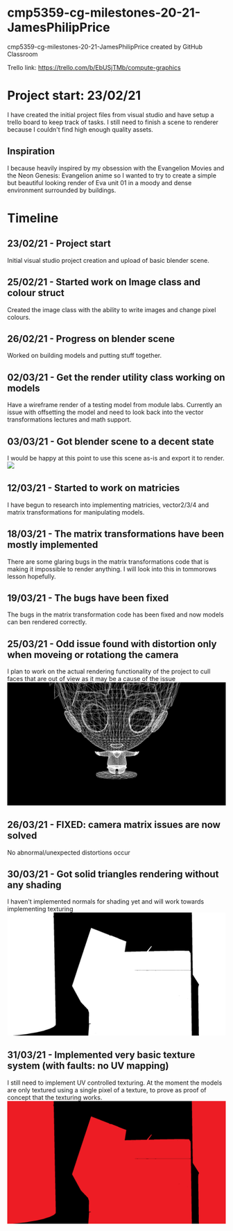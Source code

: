 # cmp5359-cg-milestones-20-21-JamesPhilipPrice
cmp5359-cg-milestones-20-21-JamesPhilipPrice created by GitHub Classroom

Trello link: https://trello.com/b/EbUSjTMb/compute-graphics

# Project start: 23/02/21
I have created the initial project files from visual studio and have setup a trello board to keep track of tasks. I still need to finish a scene to renderer because I couldn't find high enough quality assets.

## Inspiration
I because heavily inspired by my obsession with the Evangelion Movies and the Neon Genesis: Evangelion anime so I wanted to try to create a simple but beautiful looking render of Eva unit 01 in a moody and dense environment surrounded by buildings.

# Timeline
## 23/02/21 - Project start
Initial visual studio project creation and upload of basic blender scene.

## 25/02/21 - Started work on Image class and colour struct
Created the image class with the ability to write images and change pixel colours.

## 26/02/21 - Progress on blender scene
Worked on building models and putting stuff together.

## 02/03/21 - Get the render utility class working on models
Have a wireframe render of a testing model from module labs.
Currently an issue with offsetting the model and need to look back into the vector transformations lectures and math support.

## 03/03/21 - Got blender scene to a decent state
I would be happy at this point to use this scene as-is and export it to render.
<img src="Renderings/Blender_Render_Cycles.png?raw=true"/>

## 12/03/21 - Started to work on matricies
I have begun to research into implementing matricies, vector2/3/4 and matrix transformations for manipulating models.

## 18/03/21 - The matrix transformations have been mostly implemented
There are some glaring bugs in the matrix transformations code that is making it impossible to render anything. I will look into this in tommorows lesson hopefully.

## 19/03/21 - The bugs have been fixed
The bugs in the matrix transformation code has been fixed and now models can ben rendered correctly.

## 25/03/21 - Odd issue found with distortion only when moveing or rotationg the camera
I plan to work on the actual rendering functionality of the project to cull faces that are out of view as it may be a cause of the issue
<img src="Documentation_assets/HugeHead.png?raw=true"/>

## 26/03/21 - FIXED: camera matrix issues are now solved
No abnormal/unexpected distortions occur

## 30/03/21 - Got solid triangles rendering without any shading
I haven't implemented normals for shading yet and will work towards implementing texturing
<img src="Documentation_assets/no_normals_solid.png?raw=true"/>

## 31/03/21 - Implemented very basic texture system (with faults: no UV mapping)
I still need to implement UV controlled texturing. At the moment the models are only textured using a single pixel of a texture, to prove as proof of concept that the texturing works.
<img src="Documentation_assets/TextureTest.png?raw=true"/>

